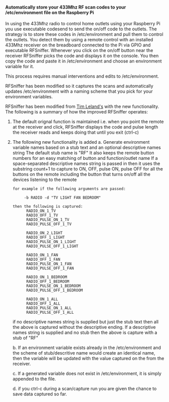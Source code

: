 #### Automatically store your 433Mhz RF scan codes to your /etc/environment file on the Raspberry Pi

In using the 433Mhz radio to control home outlets using your Raspberry Pi you use executable codesend to send the on/off code to the outlets.
The strategy is to store these codes in /etc/environment and pull them to control the outlets. You detect them by using a remote control with
an installed 433Mhz receiver on the breadboard connected to the Pi via GPIO and executable RFSniffer. Whenever you click on the on/off button
near the receiver RFSniffer picks the code and displays it on the console. You then copy the code and paste it in /etc/environment and choose
an environment variable for it.

This process requires manual interventions and edits to /etc/environment.

RFSniffer has been modified so it captures the scans and automatically updates /etc/environment with a naming scheme that you pick for your 
environment variables.

RFSniffer has been modified from [Tim Leland's](https://github.com/timleland/rfoutlet) with the new functionality. The following is a summary of
how the improved RFSniffer operates:

  1. The default orignal function is maintained
      i.e. when you point the remote at the receiver and click, RFSniffer displays the code and pulse length the receiver reads and
      keeps doing that until you exit (ctrl-c) 
  2. The following new functionality is added 
      a. Generate environment variable names based on a stub text and an optional descriptive names string
         The default stub name is "RF"
         It also keeps the remote button numbers for an easy matching of button and function/outlet name
         If a space-separated descriptive names string is passed in then it uses the substring count+1 to capture to ON, OFF, pulse ON, pulse OFF
         for all the buttons on the remote including the button that turns on/off all the devices listening to the remote

         for example if the following arguments are passed:

              -b RADIO -d "TV LIGHT FAN BEDROOM"

         then the following is captured:
               RADIO_ON_1_TV
               RADIO_OFF_1_TV
               RADIO_PULSE_ON_1_TV
               RADIO_PULSE_OFF_1_TV

               RADIO_ON_2_LIGHT
               RADIO_OFF_1_LIGHT
               RADIO_PULSE_ON_1_LIGHT
               RADIO_PULSE_OFF_1_LIGHT

               RADIO_ON_1_FAN
               RADIO_OFF_1_FAN
               RADIO_PULSE_ON_1_FAN
               RADIO_PULSE_OFF_1_FAN

               RADIO_ON_1_BEDROOM
               RADIO_OFF_1_BEDROOM
               RADIO_PULSE_ON_1_BEDROOM
               RADIO_PULSE_OFF_1_BEDROOM
 
               RADIO_ON_1_ALL
               RADIO_OFF_1_ALL
               RADIO_PULSE_ON_1_ALL
               RADIO_PULSE_OFF_1_ALL

        if no descriptive names string is supplied but just the stub text then all the above is captured without the descriptive ending.
        If a descriptive names string is supplied and no stub then the above is capture with a stub of "RF"
 
      b. If an environment variable exists already in the /etc/environment and the scheme of stub/descritive name would create an identical name, then
         the variable will be updated with the value captured on the from the receiver. 

      c. If a generated variable does not exist in /etc/environment, it is simply appended to the file.

      d. if you ctrl-c during a scan/capture run you are given the chance to save data captured so far.  


